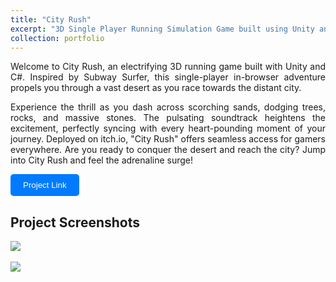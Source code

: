 ```yaml
---
title: "City Rush"
excerpt: "3D Single Player Running Simulation Game built using Unity and C# <br/><img src='https://ik.imagekit.io/xpgjqzrcn7x/3_PRxdxNxLkk.png?updatedAt=1716467299031'>"
collection: portfolio
---
```


<p style="text-align: justify;">Welcome to City Rush, an electrifying 3D running game built with Unity and C#. Inspired by Subway Surfer, this single-player in-browser adventure propels you through a vast desert as you race towards the distant city.</p>

<p style="text-align: justify;">Experience the thrill as you dash across scorching sands, dodging trees, rocks, and massive stones. The pulsating soundtrack heightens the excitement, perfectly syncing with every heart-pounding moment of your journey. Deployed on itch.io, "City Rush" offers seamless access for gamers everywhere. Are you ready to conquer the desert and reach the city? Jump into City Rush and feel the adrenaline surge!</p>

<a href="https://tannudaral.itch.io/city-rush" style="text-decoration: none;" target="_blank">
    <button style="border: none; background-color: #007BFF; color: white; cursor: pointer; transition: background-color 0.3s ease; padding: 10px 20px; border-radius: 5px;" onmouseover="this.style.backgroundColor='#66B2FF';" onmouseout="this.style.backgroundColor='#007BFF';">Project Link</button>
</a>

<h2>Project Screenshots</h2>
<img src="https://ik.imagekit.io/xpgjqzrcn7x/Screenshot%202024-05-23%20191507_Apo20viQg.png?updatedAt=1716471966366"><br/><br/>
<img src="https://ik.imagekit.io/xpgjqzrcn7x/Screenshot%202024-05-23%20191531_K3fAjBShH.png?updatedAt=1716471966590">
